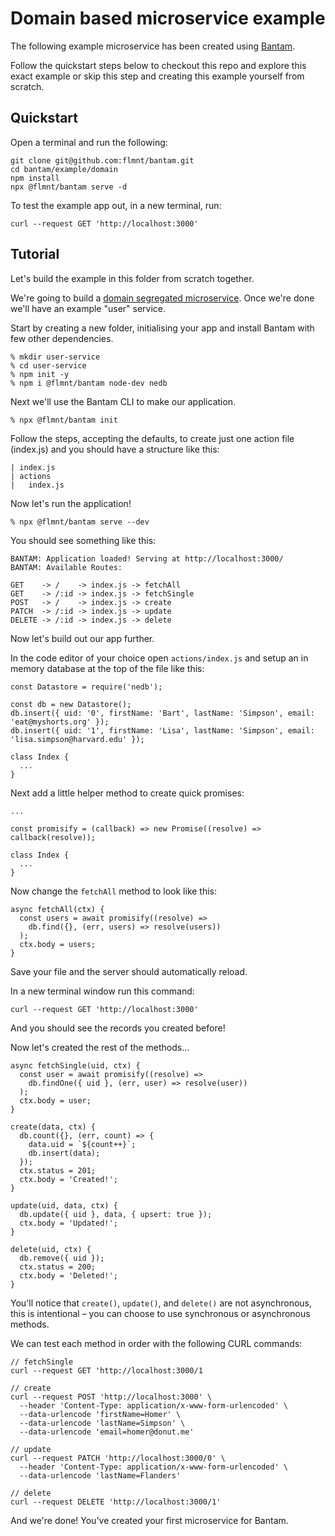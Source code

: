 # Domain based microservice example

The following example microservice has been created using [Bantam](https://github.com/flmnt/bantam).

Follow the quickstart steps below to checkout this repo and explore this exact example or skip this step and creating this example yourself from scratch.

## Quickstart

Open a terminal and run the following:

```
git clone git@github.com:flmnt/bantam.git
cd bantam/example/domain
npm install
npx @flmnt/bantam serve -d
```

To test the example app out, in a new terminal, run:

```
curl --request GET 'http://localhost:3000'
```

## Tutorial

Let's build the example in this folder from scratch together.

We're going to build a [domain segregated microservice](https://docs.microsoft.com/en-us/dotnet/architecture/microservices/microservice-ddd-cqrs-patterns/microservice-domain-model). Once we're done we'll have an example "user" service.

Start by creating a new folder, initialising your app and install Bantam with few other dependencies.

```
% mkdir user-service
% cd user-service
% npm init -y
% npm i @flmnt/bantam node-dev nedb
```

Next we'll use the Bantam CLI to make our application.

```
% npx @flmnt/bantam init
```

Follow the steps, accepting the defaults, to create just one action file (index.js) and you should have a structure like this:

```
| index.js
| actions
|   index.js
```

Now let's run the application!

```
% npx @flmnt/bantam serve --dev
```

You should see something like this:

```
BANTAM: Application loaded! Serving at http://localhost:3000/
BANTAM: Available Routes:

GET    -> /    -> index.js -> fetchAll
GET    -> /:id -> index.js -> fetchSingle
POST   -> /    -> index.js -> create
PATCH  -> /:id -> index.js -> update
DELETE -> /:id -> index.js -> delete
```

Now let's build out our app further.

In the code editor of your choice open `actions/index.js` and setup an in memory database at the top of the file like this:

```
const Datastore = require('nedb');

const db = new Datastore();
db.insert({ uid: '0', firstName: 'Bart', lastName: 'Simpson', email: 'eat@myshorts.org' });
db.insert({ uid: '1', firstName: 'Lisa', lastName: 'Simpson', email: 'lisa.simpson@harvard.edu' });

class Index {
  ...
}
```

Next add a little helper method to create quick promises:

```
...

const promisify = (callback) => new Promise((resolve) => callback(resolve));

class Index {
  ...
}
```

Now change the `fetchAll` method to look like this:

```
async fetchAll(ctx) {
  const users = await promisify((resolve) =>
    db.find({}, (err, users) => resolve(users))
  );
  ctx.body = users;
}
```

Save your file and the server should automatically reload.

In a new terminal window run this command:

```
curl --request GET 'http://localhost:3000'
```

And you should see the records you created before!

Now let's created the rest of the methods...

```
async fetchSingle(uid, ctx) {
  const user = await promisify((resolve) =>
    db.findOne({ uid }, (err, user) => resolve(user))
  );
  ctx.body = user;
}

create(data, ctx) {
  db.count({}, (err, count) => {
    data.uid = `${count++}`;
    db.insert(data);
  });
  ctx.status = 201;
  ctx.body = 'Created!';
}

update(uid, data, ctx) {
  db.update({ uid }, data, { upsert: true });
  ctx.body = 'Updated!';
}

delete(uid, ctx) {
  db.remove({ uid });
  ctx.status = 200;
  ctx.body = 'Deleted!';
}
```

You'll notice that `create()`, `update()`, and `delete()` are not asynchronous, this is intentional – you can choose to use synchronous or asynchronous methods.

We can test each method in order with the following CURL commands:

```
// fetchSingle
curl --request GET 'http://localhost:3000/1

// create
curl --request POST 'http://localhost:3000' \
  --header 'Content-Type: application/x-www-form-urlencoded' \
  --data-urlencode 'firstName=Homer' \
  --data-urlencode 'lastName=Simpson' \
  --data-urlencode 'email=homer@donut.me'

// update
curl --request PATCH 'http://localhost:3000/0' \
  --header 'Content-Type: application/x-www-form-urlencoded' \
  --data-urlencode 'lastName=Flanders'

// delete
curl --request DELETE 'http://localhost:3000/1'
```

And we're done! You've created your first microservice for Bantam.
